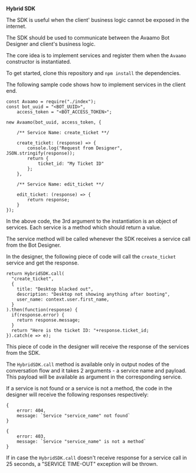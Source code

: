 **Hybrid SDK**

The SDK is useful when the client' business logic cannot be exposed in the internet.

The SDK should be used to communicate between the Avaamo Bot Designer and client's business logic.

The core idea is to implement services and register them when the ```Avaamo``` constructor is instantiated.

To get started, clone this repository and ```npm install``` the dependencies.

The following sample code shows how to implement services in the client end.

```
const Avaamo = require("./index");
const bot_uuid = "<BOT_UUID>",
    access_token = "<BOT_ACCESS_TOKEN>";

new Avaamo(bot_uuid, access_token, {
    
    /** Service Name: create_ticket **/

    create_ticket: (response) => {
        console.log("Request from Designer", JSON.stringify(response));
        return {
            ticket_id: "My Ticket ID"
        };
    },
    
    /** Service Name: edit_ticket **/

    edit_ticket: (response) => {
        return response;
    }
});
```
In the above code, the 3rd argument to the instantiation is an object of services. Each service is a method which should return a value.

The service method will be called whenever the SDK receives a service call from the Bot Designer.

In the designer, the following piece of code will call the ```create_ticket``` service and get the response.

```
return HybridSDK.call(
  "create_ticket",
  {
    title: "Desktop blacked out",
    description: "Desktop not showing anything after booting",
    user_name: context.user.first_name,
  }
).then(function(response) {
  if(response.error) {
    return response.message;
  }
  return "Here is the ticket ID: "+response.ticket_id;
}).catch(e => e);
```

This piece of code in the designer will receive the response of the services from the SDK. 

The ```HybridSDK.call``` method is available only in output nodes of the conversation flow and it takes 2 arguments - a service name and payload. This payload will be available as argument in the corresponding service.

If a service is not found or a service is not a method, the code in the designer will receive the following responses respectively:

```
{
    error: 404,
    message: `Service "service_name" not found`
}
```

```
{
    error: 403,
    message: `Service "service_name" is not a method`
}
```

If in case the ```HybridSDK.call``` doesn't receive response for a service call in 25 seconds, a "SERVICE TIME-OUT" exception will be thrown.